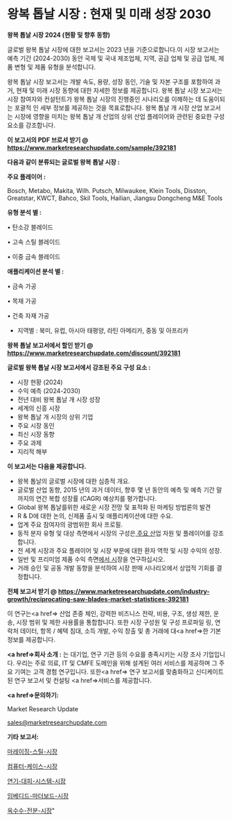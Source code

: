 # 왕복 톱날 시장 : 현재 및 미래 성장 2030

<strong>왕복 톱날 시장 2024 (현황 및 향후 동향)</strong>

글로벌 왕복 톱날 시장에 대한 보고서는 2023 년을 기준으로합니다.이 시장 보고서는 예측 기간 (2024-2030) 동안 국제 및 국내 제조업체, 지역, 공급 업체 및 공급 업체, 제품 변형 및 제품 유형을 분석합니다.

왕복 톱날 시장 보고서는 개발 속도, 용량, 성장 동인, 기술 및 자본 구조를 포함하여 과거, 현재 및 미래 시장 동향에 대한 자세한 정보를 제공합니다. 왕복 톱날 시장 보고서는 시장 참여자와 컨설턴트가 왕복 톱날 시장의 진행중인 시나리오를 이해하는 데 도움이되는 포괄적 인 세부 정보를 제공하는 것을 목표로합니다. 왕복 톱날 개 시장 산업 보고서는 시장에 영향을 미치는 왕복 톱날 개 산업의 상위 산업 플레이어와 관련된 중요한 구성 요소를 강조합니다.



<strong>이 보고서의 PDF 브로셔 받기 @ <a href=https://www.marketresearchupdate.com/sample/392181>https://www.marketresearchupdate.com/sample/392181</a></strong>



<strong>다음과 같이 분류되는 글로벌 왕복 톱날 시장 :</strong>



<strong>주요 플레이어 :</strong>

Bosch, Metabo, Makita, Wilh. Putsch, Milwaukee, Klein Tools, Disston, Greatstar, KWCT, Bahco, Skil Tools, Hailian, Jiangsu Dongcheng M&E Tools



<strong>유형 분석 별 :</strong>

• 탄소강 블레이드

• 고속 스틸 블레이드

• 이중 금속 블레이드



<strong>애플리케이션 분석 별 :</strong>

• 금속 가공

• 목재 가공

• 건축 자재 가공

<ul>
  <li>지역별 : 북미, 유럽, 아시아 태평양, 라틴 아메리카, 중동 및 아프리카</li>
</ul>


<strong>왕복 톱날 보고서에서 할인 받기 @ <a href=https://www.marketresearchupdate.com/discount/392181>https://www.marketresearchupdate.com/discount/392181</a></strong>



<strong>글로벌 왕복 톱날 시장 보고서에서 강조된 주요 구성 요소 :</strong>
<ul>
  <li>시장 현황 (2024)</li>
  <li>수익 예측 (2024-2030)</li>
  <li>전년 대비 왕복 톱날 개 시장 성장</li>
  <li>세계의 신흥 시장</li>
  <li>왕복 톱날 개 시장의 상위 기업</li>
  <li>주요 시장 동인</li>
  <li>최신 시장 동향</li>
  <li>주요 과제</li>
  <li>지리적 해부</li>
</ul>


<strong>이 보고서는 다음을 제공합니다.</strong>
<ul>
  <li>왕복 톱날의 글로벌 시장에 대한 심층적 개요.</li>
  <li>글로벌 산업 동향, 2015 년의 과거 데이터, 향후 몇 년 동안의 예측 및 예측 기간 말까지의 연간 복합 성장률 (CAGR) 예상치를 평가합니다.</li>
  <li>Global 왕복 톱날를위한 새로운 시장 전망 및 표적화 된 마케팅 방법론의 발견</li>
  <li>R &amp; D에 대한 논의, 신제품 출시 및 애플리케이션에 대한 수요.</li>
  <li>업계 주요 참여자의 광범위한 회사 프로필.</li>
  <li>동적 분자 유형 및 대상 측면에서 시장의 구성은<a href=> 주요 산</a>업 자원 및 플레이어를 강조합니다.</li>
  <li>전 세계 시장과 주요 플레이어 및 시장 부문에 대한 환자 역학 및 시장 수익의 성장.</li>
  <li>일반 및 프리미엄 제품 수익 측면<a href=>에서 시</a>장을 연구하십시오.</li>
  <li>거래 승인 및 공동 개발 동향을 분석하여 시장 판매 시나리오에서 상업적 기회를 결정합니다.</li>
</ul>



<strong>전체 보고서 받기 @ <a href=https://www.marketresearchupdate.com/industry-growth/reciprocating-saw-blades-market-statistices-392181>https://www.marketresearchupdate.com/industry-growth/reciprocating-saw-blades-market-statistices-392181</a></strong>

이 연구는<a href=> 산업 존중</a> 체인, 강력한 비즈니스 전략, 비용, 구조, 생성 제한, 운송, 시장 범위 및 제한 사용률을 통합합니다. 또한 시장 구성원 및 구성 프로파일 링, 연락처 데이터, 항목 / 혜택 침대, 소득 개발, 수익 창출 및 총 거래에 대<a href=>한 기본 </a>정보를 제공합니다.



<strong><a href=>회사 소</a>개 :</strong>
는 대기업, 연구 기관 등의 수요를 충족시키는 시장 조사 기업입니다. 우리는 주로 의료, IT 및 CMFE 도메인을 위해 설계된 여러 서비스를 제공하며 그 주요 기여는 고객 경험 연구입니다. 또한<a href=> 연구 보</a>고서를 맞춤화하고 신디케이트 된 연구 보고서 및 컨설팅 <a href=>서비스</a>를 제공합니다.



<strong><a href=>문의하기:</a></strong>

Market Research Update

sales@marketresearchupdate.com



<strong>기타 보고서:</strong>

<a href=https://www.linkedin.com/pulse/마레이징-스틸-시장-진입-전략-및-위험-평가2029년-consumer-connection-chronicles-24-/>마레이징-스틸-시장</a>

<a href=https://www.linkedin.com/pulse/컴퓨터-케이스-시장-경쟁-분석-및-성장-잠재력-2029-analytics-avenue-adventures-24-ana-mkxmf/>컴퓨터-케이스-시장</a>

<a href=https://www.linkedin.com/pulse/연기-대피-시스템-시장-현재-및-미래-성장-2029-market-matrix-musings-analysis-re5ef/>연기-대피-시스템-시장</a>

<a href=https://www.linkedin.com/pulse/임베디드-마더보드-시장-경쟁-분석-및-성장-잠재력-2030-survey-spotlight-pro-24-analysis-rey9f/>임베디드-마더보드-시장</a>

<a href=https://www.linkedin.com/pulse/옥수수-전분-시장-경쟁-분석-및-성장-잠재력-2029-trend-tracking-tips-360-analysis-odlgf/>옥수수-전분-시장</a>"
